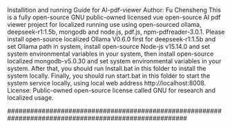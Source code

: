 Installition and running Guide for AI-pdf-viewer Author: Fu Chensheng This is a fully open-source GNU public-owned licensed vue open-source AI pdf viewer project for localized running use using open-sourced ollama, deepseek-r1:1.5b, mongodb and node.js, pdf.js, npm-pdfreader-3.0.1. Please install open-source localized Ollama V0.6.0 first for deepseek-r1:1.5b and set Ollama path in system, install open-source Node-js v15.14.0 and set system environmental variables in your system, then install open-source localized mongodb-v5.0.30 and set system environmental variables in your system. After that, you should run Install.bat in this folder to install the system locally. Finally, you should run start.bat in this folder to start the system service locally, using local web address http://localhost:8008. License: Public-owned open-source license called GNU for research and localized usage.

#######################################################################################################
